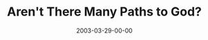 ---
layout: message
category: message
series: "Go Ahead and Ask"
title: "Aren't There Many Paths to God?"
date: 2003-03-29-00-00
message_id: 233
audio-description: "Some stuff about God just doesn't seem to add up. Maybe it's something we've wondered about since we were kids. Maybe it's something we just started questioning last week. Crossroads is a safe place to ask all of these questions about God."
audio: "http://www.crossroads.net/audio/2003%20-%20March%20-%20Go%20Ahead%20And%20Ask/Week%202/GoAheadAndAsk_03-30-03-Many_Paths.mp3"
audio-title: "Aren't There Many Paths to God?"
audio-duration: "37:49"
---